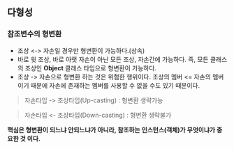 ## 다형성

### 참조변수의 형변환
- 조상 <-> 자손일 경우만 형변환이 가능하다.(상속)
- 바로 윗 조상, 바로 아랫 자손이 아닌 모든 조상, 자손간에 가능하다. 
  즉, 모든 클래스의 조상인 **Object** 클래스 타입으로 형변환이 가능하다.
- 조상 -> 자손으로 형변환 하는 것은 위험한 행위이다.
  조상의 멤버 <= 자손의 멤버 이기 때문에 자손에 존재하는 멤버를 사용할 수 없을 수도 있기 때문이다.
  
 > 자손타입 -> 조상타입(Up-casting) : 형변환 생략가능

 > 자손타입 <- 조상타입(Down-casting) : 형변환 생략불가


**핵심은 형변환이 되느냐 안되느냐가 아니라, 참조하는 인스턴스(객체)가 무엇이냐가 중요한 것 이다.** 